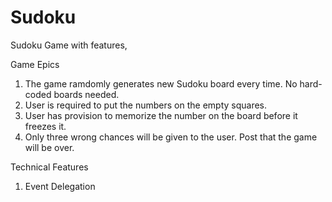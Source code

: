 # Sudoku

Sudoku Game with features,

Game Epics
1. The game ramdomly generates new Sudoku board every time. No hard-coded boards needed.
2. User is required to put the numbers on the empty squares.
3. User has provision to memorize the number on the board before it freezes it.
4. Only three wrong chances will be given to the user. Post that the game will be over.

Technical Features 
1. Event Delegation
